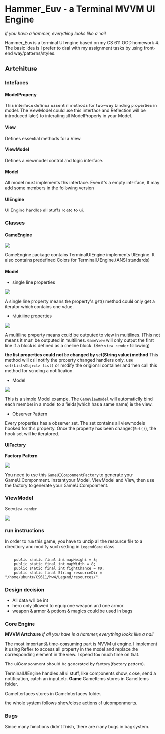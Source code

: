 # Hammer_Euv - a Terminal MVVM UI Engine

*if you have a hammer, everything looks like a nail*

Hammer_Euv is a terminal UI engine based on my CS 611 OOD homework 4. The basic idea is I prefer to deal with my assignment tasks by using front-end way/patterns/styles.

## Artchiture
### Intefaces
#### ModelProperty

This interface defines essential methods for two-way binding properties in model. The ViewModel could use this interface and Reflection(will be introduced later) to interating all ModelProperty in your Model.

#### View

Defines essential methods for a View.

#### ViewModel

Defines a viewmodel control and logic interface.

#### Model

All model must implements this interface. Even it's a empty interface, It may add some members in the following version

#### UIEngine

UI Engine handles all stuffs relate to ui.

### Classes

#### GameEngine

![](./readme/engine.png)

GameEngine package contains TerminalUIEngine implements UIEngine. It also contains predefined Colors for TerminalUIEngine.(ANSI standards)

#### Model

* single line properties

![](./readme/modelproperty0.png)

A single line property means the property's get() method could only get a iterator which contains one value.

* Multiline properties

![](./readme/listproperty.png)


A multiline property means could be outputed to view in multilines. (This not means it must be outputed in multilines. `GameView` will only output the first line if a block is defined as a oneline block. (See `view render` following)

**the list properties could not be changed by set(String value) method**
This method will call notify the property changed handlers only.
use `set(List<Object> list)` 
or 
modify the origional container and then call this method for sending a notification.

* Model 

![](./readme/modeldemo.png)

This is a simple Model example. The `GameViewModel` will automaticlly bind each member in a model to a fields(which has a same name) in the view.

* Observer Pattern

Every properties has a observer set. The set contains all viewmodels hooked for this property. Once the property has been changed(`Set()`), the hook set will be iteratored.

#### UIFactory

**Factory Pattern**

![](./readme/UIFactory.png)

You need to use this `GameUIComponmentFactory` to generate your GameUIComponment.
Instant your Model, ViewModel and View, then use the factory to generate your GameUIComponment.

### ViewModel

See`view render`

![](./readme/VVM.png)



### run instructions
In order to run this game, you have to unzip all the resource file to a directiory and modify such setting in `LegendGame` class
```

    public static final int mapHeight = 8;
    public static final int mapWidth = 8;
    public static final int fightChance = 80;
    public static final String resourceDir = "/home/ubuntu/CS611/hw4/Legend/resources/";
```
### Design decision
* All data will be int
* hero only allowed to equip one weapon and one armor
* weapon & armor & potions & magics could be used in bags
### Core Engine
**MVVM Artchture**
*if all you have is a hammer, everything looks like a nail*

The most important& time-consuming part is MVVM ui engine. I implement it using Reflex to access all property in the model and replace the corresponding element in the view. I spend too much time on that.

The uiComponment should be generated by factory(factory pattern).

TerminalUIEngine handles all ui stuff, like components show, close, send a notification, catch an input,etc.
**Game**
GameItems stores in GameItems folder.

GameIterfaces stores in GameInterfaces folder.

the whole system follows show/close actions of uicomponments.

### Bugs
Since many functions didn't finish, there are many bugs in bag system.
